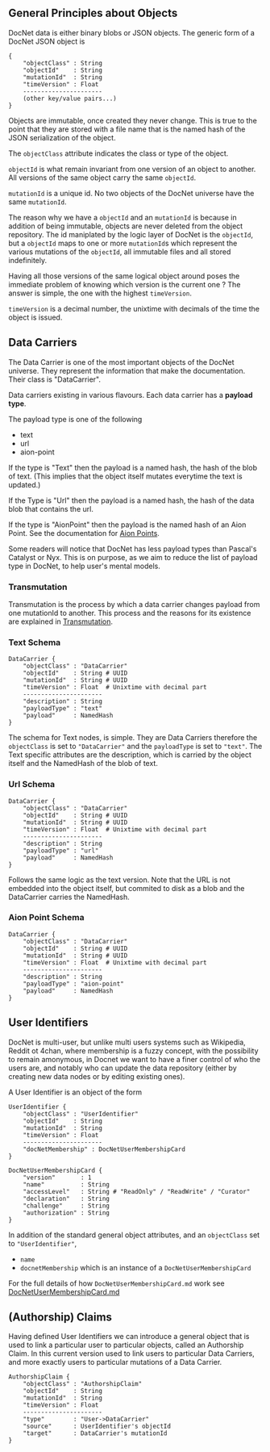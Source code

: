 ## General Principles about Objects

DocNet data is either binary blobs or JSON objects. The generic form of a DocNet JSON object is

```
{
	"objectClass" : String
	"objectId"    : String
	"mutationId"  : String
	"timeVersion" : Float
	----------------------
    (other key/value pairs...)
}
```

Objects are immutable, once created they never change. This is true to the point that they are stored with a file name that is the named hash of the JSON serialization of the object.  

The `objectClass` attribute indicates the class or type of the object. 

`objectId` is what remain invariant from one version of an object to another. All versions of the same object carry the same `objectId`. 

`mutationId` is a unique id. No two objects of the DocNet universe have the same `mutationId`.

The reason why we have a `objectId` and an `mutationId` is because in addition of being immutable, objects are never deleted from the object repository. The id maniplated by the logic layer of DocNet is the `objectId`, but a `objectId` maps to one or more `mutationId`s which represent the various mutations of the `objectId`, all immutable files and all stored indefinitely.

Having all those versions of the same logical object around poses the immediate problem of knowing which version is the current one ? The answer is simple, the one with the highest `timeVersion`. 

`timeVersion` is a decimal number, the unixtime with decimals of the time the object is issued.

## Data Carriers

The Data Carrier is one of the most important objects of the DocNet universe. They represent the information that make the documentation. Their class is "DataCarrier".

Data carriers existing in various flavours. Each data carrier has a **payload type**. 

The payload type is one of the following

- text 
- url
- aion-point

If the type is "Text" then the payload is a named hash, the hash of the blob of text. (This implies that the object itself mutates everytime the text is updated.)

If the Type is "Url" then the payload is a named hash, the hash of the data blob that contains the url. 

If the type is "AionPoint" then the payload is the named hash of an Aion Point. See the documentation for [Aion Points](Aion-Points.md).

Some readers will notice that DocNet has less payload types than Pascal's Catalyst or Nyx. This is on purpose, as we aim to reduce the list of payload type in DocNet, to help user's mental models. 

### Transmutation

Transmutation is the process by which a data carrier changes payload from one mutationId to another. This process and the reasons for its existence are explained in [Transmutation](Transmutation.md).

### Text Schema

```
DataCarrier {
	"objectClass" : "DataCarrier"
	"objectId"    : String # UUID
	"mutationId"  : String # UUID
	"timeVersion" : Float  # Unixtime with decimal part
	----------------------
	"description" : String
	"payloadType" : "text"
	"payload"     : NamedHash
}
```

The schema for Text nodes, is simple. They are Data Carriers therefore the `objectClass` is set to `"DataCarrier"` and the `payloadType` is set to `"text"`. The Text specific attributes are the description, which is carried by the object itself and the NamedHash of the blob of text.  

### Url Schema

```
DataCarrier {
	"objectClass" : "DataCarrier"
	"objectId"    : String # UUID
	"mutationId"  : String # UUID
	"timeVersion" : Float  # Unixtime with decimal part
	----------------------
	"description" : String
	"payloadType" : "url"
	"payload"     : NamedHash
}
```

Follows the same logic as the text version. Note that the URL is not embedded into the object itself, but commited to disk as a blob and the DataCarrier carries the NamedHash.

### Aion Point Schema

```
DataCarrier {
	"objectClass" : "DataCarrier"
	"objectId"    : String # UUID
	"mutationId"  : String # UUID
	"timeVersion" : Float  # Unixtime with decimal part
	----------------------
	"description" : String
	"payloadType" : "aion-point"
	"payload"     : NamedHash
}
```

## User Identifiers

DocNet is multi-user, but unlike multi users systems such as Wikipedia, Reddit ot 4chan, where membership is a fuzzy concept, with the possibility to remain amonymous, in Docnet we want to have a finer control of who the users are, and notably who can update the data repository (either by creating new data nodes or by editing existing ones). 

A User Identifier is an object of the form

```
UserIdentifier {
	"objectClass" : "UserIdentifier"
	"objectId"    : String
	"mutationId"  : String
	"timeVersion" : Float
	----------------------
	"docNetMembership" : DocNetUserMembershipCard
}

DocNetUserMembershipCard { 
	"version"       : 1
	"name"          : String
	"accessLevel"   : String # "ReadOnly" / "ReadWrite" / "Curator"
	"declaration"   : String
	"challenge"     : String
	"authorization" : String
}
```

In addition of the standard general object attributes, and an `objectClass` set to `"UserIdentifier"`, 

- `name` 
- `docnetMembership` which is an instance of a `DocNetUserMembershipCard`

For the full details of how `DocNetUserMembershipCard.md` work see [DocNetUserMembershipCard.md](DocNetUserMembershipCard.md)

## (Authorship) Claims

Having defined User Identifiers we can introduce a general object that is used to link a particular user to particular objects, called an Authorship Claim. In this current version used to link users to particular Data Carriers, and more exactly users to particular mutations of a Data Carrier.

```
AuthorshipClaim {
	"objectClass" : "AuthorshipClaim"
	"objectId"    : String
	"mutationId"  : String
	"timeVersion" : Float
	----------------------
	"type"        : "User->DataCarrier"
	"source"      : UserIdentifier's objectId
	"target"      : DataCarrier's mutationId 
}
```